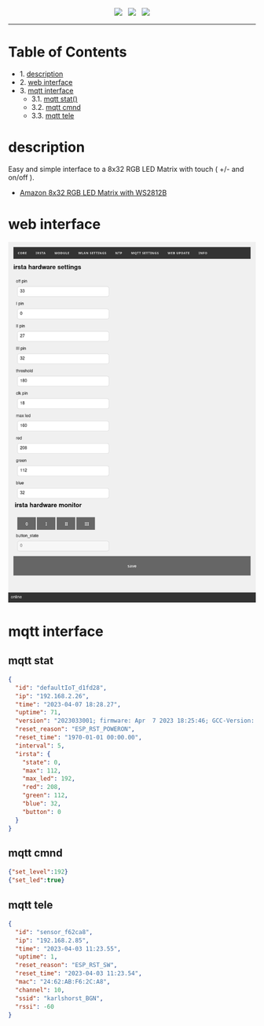 <p align="center">
<img src="https://img.shields.io/github/last-commit/sharandac/defaultIoT.svg?style=for-the-badge" />
&nbsp;
<img src="https://img.shields.io/github/license/sharandac/defaultIoT.svg?style=for-the-badge" />
&nbsp;
<a href="https://www.buymeacoffee.com/sharandac" target="_blank"><img src="https://img.shields.io/badge/Buy%20me%20a%20coffee-%E2%82%AC5-orange?style=for-the-badge&logo=buy-me-a-coffee" /></a>
</p>
<hr/>

# Table of Contents

* 1\. [description](#description)
* 2\. [web interface](#web-interface)
* 3\. [mqtt interface](#mqtt-interface)
    * 3.1\. [mqtt stat()](#mqtt-stat)
    * 3.2\. [mqtt cmnd](#mqtt-cmnd)
    * 3.3\. [mqtt tele](#mqtt-tele)
    
# description

Easy and simple interface to a 8x32 RGB LED Matrix with touch ( +/- and on/off ).

* [Amazon 8x32 RGB LED Matrix with WS2812B](https://amzn.eu/d/8GkIm0a)

# web interface

![irsta interface](/images/irsta.png)

# mqtt interface

## mqtt stat

```Json
{
  "id": "defaultIoT_d1fd28",
  "ip": "192.168.2.26",
  "time": "2023-04-07 18:28.27",
  "uptime": 71,
  "version": "2023033001; firmware: Apr  7 2023 18:25:46; GCC-Version: 5.2.0",
  "reset_reason": "ESP_RST_POWERON",
  "reset_time": "1970-01-01 00:00.00",
  "interval": 5,
  "irsta": {
    "state": 0,
    "max": 112,
    "max_led": 192,
    "red": 208,
    "green": 112,
    "blue": 32,
    "button": 0
  }
}
```

## mqtt cmnd

```Json
{"set_level":192}
{"set_led":true}
```

## mqtt tele

```Json
{
  "id": "sensor_f62ca8",
  "ip": "192.168.2.85",
  "time": "2023-04-03 11:23.55",
  "uptime": 1,
  "reset_reason": "ESP_RST_SW",
  "reset_time": "2023-04-03 11:23.54",
  "mac": "24:62:AB:F6:2C:A8",
  "channel": 10,
  "ssid": "karlshorst_BGN",
  "rssi": -60
}
```


